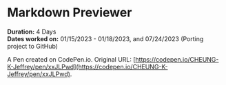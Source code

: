 # Markdown Previewer

**Duration:** 4 Days\
**Dates worked on:** 01/15/2023 - 01/18/2023, and 07/24/2023 (Porting project to GitHub)

A Pen created on CodePen.io. Original URL: [https://codepen.io/CHEUNG-K-Jeffrey/pen/xxJLPwd](https://codepen.io/CHEUNG-K-Jeffrey/pen/xxJLPwd).

